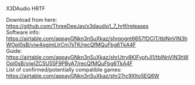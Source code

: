 X3DAudio HRTF

Download from here: https://github.com/ThreeDeeJay/x3daudio1_7_hrtf/releases  
Software info: https://airtable.com/appayGNkn3nSuXkaz/shrqognt6657fDCIT/tblNnVIN3hWOpI0sB/viw4qgjmLlrCm7sTK/recQfMQuFbg6TkA4F  
Guide: https://airtable.com/appayGNkn3nSuXkaz/shrUtry8KIFyohJl1/tblNnVIN3hWOpI0sB/viwIZCSU55F9PByA7/recQfMQuFbg6TkA4F  
List of confirmed/potentially compatible games: https://airtable.com/appayGNkn3nSuXkaz/shr27rc9Xlto5EQ6W
